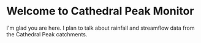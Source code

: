 # Welcome to Cathedral Peak Monitor

I'm glad you are here. I plan to talk about rainfall and streamflow data from the Cathedral Peak catchments.
